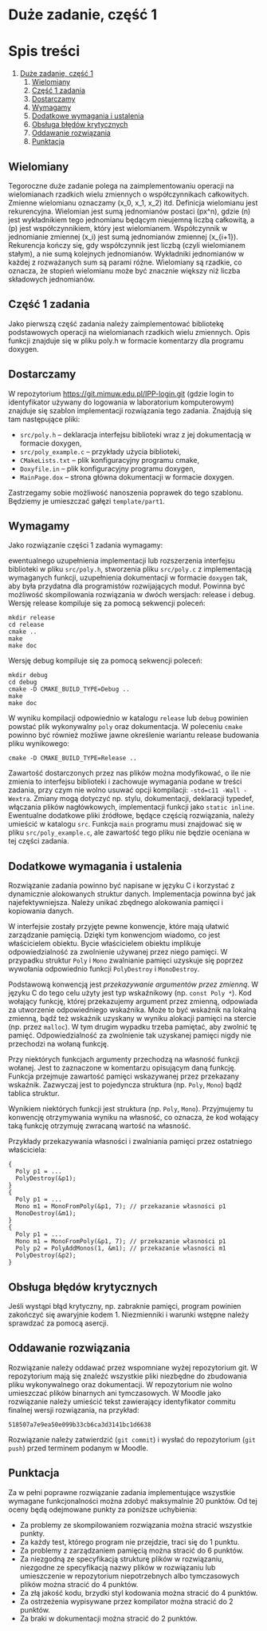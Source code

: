 

# Duże zadanie, część 1


# Spis treści

1.  [Duże zadanie, część 1](#org71a9932)
    1.  [Wielomiany](#org4d32805)
    2.  [Część 1 zadania](#org9aba1c3)
    3.  [Dostarczamy](#orge3b72b8)
    4.  [Wymagamy](#orge1a646d)
    5.  [Dodatkowe wymagania i ustalenia](#orga855706)
    6.  [Obsługa błędów krytycznych](#org5609c65)
    7.  [Oddawanie rozwiązania](#org933483c)
    8.  [Punktacja](#orgc73c9c6)


<a id="org4d32805"></a>

## Wielomiany

Tegoroczne duże zadanie polega na zaimplementowaniu operacji na wielomianach rzadkich wielu
zmiennych o współczynnikach całkowitych. Zmienne wielomianu oznaczamy \(x_0, x_1, x_2\) itd.
Definicja wielomianu jest rekurencyjna. Wielomian jest sumą jednomianów postaci \(px^n\), gdzie \(n\)
jest wykładnikiem tego jednomianu będącym nieujemną liczbą całkowitą, a \(p\)
jest współczynnikiem, który jest wielomianem. Współczynnik w jednomianie zmiennej \(x_i\)
jest sumą jednomianów zmiennej \(x_{i+1}\).
Rekurencja kończy się, gdy współczynnik jest liczbą (czyli wielomianem stałym), a nie sumą
kolejnych jednomianów. Wykładniki jednomianów w każdej z rozważanych sum są parami
różne. Wielomiany są rzadkie, co oznacza, że stopień wielomianu może być znacznie większy niż
liczba składowych jednomianów.


<a id="org9aba1c3"></a>

## Część 1 zadania

Jako pierwszą część zadania należy zaimplementować bibliotekę podstawowych operacji na
wielomianach rzadkich wielu zmiennych. Opis funkcji znajduje się w pliku poly.h w formacie
komentarzy dla programu doxygen.


<a id="orge3b72b8"></a>

## Dostarczamy

W repozytorium <https://git.mimuw.edu.pl/IPP-login.git> (gdzie login to identyfikator używany do
logowania w laboratorium komputerowym) znajduje się szablon implementacji rozwiązania tego
zadania. Znajdują się tam następujące pliki:

-   `src/poly.h` – deklaracja interfejsu biblioteki wraz z jej dokumentacją w formacie doxygen,
-   `src/poly_example.c` – przykłady użycia biblioteki,
-   `CMakeLists.txt` – plik konfiguracyjny programu cmake,
-   `Doxyfile.in` – plik konfiguracyjny programu doxygen,
-   `MainPage.dox` – strona główna dokumentacji w formacie doxygen.

Zastrzegamy sobie możliwość nanoszenia poprawek do tego szablonu. Będziemy je umieszczać gałęzi
`template/part1`.


<a id="orge1a646d"></a>

## Wymagamy

Jako rozwiązanie części 1 zadania wymagamy:

ewentualnego uzupełnienia implementacji lub rozszerzenia interfejsu biblioteki w pliku
`src/poly.h`, stworzenia pliku `src/poly.c` z implementacją wymaganych funkcji, uzupełnienia
dokumentacji w formacie `doxygen` tak, aby była przydatna dla programistów rozwijających moduł.
Powinna być możliwość skompilowania rozwiązania w dwóch wersjach: release i debug. Wersję release
kompiluje się za pomocą sekwencji poleceń:

    mkdir release
    cd release
    cmake ..
    make
    make doc

Wersję debug kompiluje się za pomocą sekwencji poleceń:

    mkdir debug
    cd debug
    cmake -D CMAKE_BUILD_TYPE=Debug ..
    make
    make doc

W wyniku kompilacji odpowiednio w katalogu `release` lub `debug` powinien powstać plik wykonywalny
`poly` oraz dokumentacja. W poleceniu `cmake` powinno być również możliwe jawne określenie wariantu
release budowania pliku wynikowego:

    cmake -D CMAKE_BUILD_TYPE=Release ..

Zawartość dostarczonych przez nas plików można modyfikować, o ile nie zmienia to interfejsu
biblioteki i zachowuje wymagania podane w treści zadania, przy czym nie wolno usuwać opcji
kompilacji: `-std=c11 -Wall -Wextra`. Zmiany mogą dotyczyć np. stylu, dokumentacji, deklaracji
typedef, włączania plików nagłówkowych, implementacji funkcji jako `static inline`. Ewentualne
dodatkowe pliki źródłowe, będące częścią rozwiązania, należy umieścić w katalogu `src`. Funkcja
`main` programu musi znajdować się w pliku `src/poly_example.c`, ale zawartość tego pliku nie będzie
oceniana w tej części zadania.


<a id="orga855706"></a>

## Dodatkowe wymagania i ustalenia

Rozwiązanie zadania powinno być napisane w języku C i korzystać z dynamicznie alokowanych
struktur danych. Implementacja powinna być jak najefektywniejsza. Należy unikać zbędnego
alokowania pamięci i kopiowania danych.

W interfejsie zostały przyjęte pewne konwencje, które mają ułatwić zarządzanie pamięcią. Dzięki
tym konwencjom wiadomo, co jest właścicielem obiektu. Bycie właścicielem obiektu implikuje
odpowiedzialność za zwolnienie używanej przez niego pamięci. W przypadku struktur `Poly` i `Mono`
zwalnianie pamięci uzyskuje się poprzez wywołania odpowiednio funkcji `PolyDestroy` i `MonoDestroy`.

Podstawową konwencją jest *przekazywanie argumentów przez zmienną*. W języku C do tego celu użyty
jest typ wskaźnikowy (np. `const Poly *`). Kod wołający funkcję, której przekazujemy argument
przez zmienną, odpowiada za utworzenie odpowiedniego wskaźnika. Może to być wskaźnik na lokalną
zmienną, bądź też wskaźnik uzyskany w wyniku alokacji pamięci na stercie (np. przez `malloc`). W
tym drugim wypadku trzeba pamiętać, aby zwolnić tę pamięć. Odpowiedzialność za zwolnienie tak
uzyskanej pamięci nigdy nie przechodzi na wołaną funkcję.

Przy niektórych funkcjach argumenty przechodzą na własność funkcji wołanej. Jest to zaznaczone w
komentarzu opisującym daną funkcję. Funkcja przejmuje zawartość pamięci wskazywanej przez
przekazany wskaźnik. Zazwyczaj jest to pojedyncza struktura (np. `Poly`, `Mono`) bądź tablica
struktur.

Wynikiem niektórych funkcji jest struktura (np. `Poly`, `Mono`). Przyjmujemy tu konwencję
otrzymywania wyniku na własność, co oznacza, że kod wołający taką funkcję otrzymuję zwracaną
wartość na własność.

Przykłady przekazywania własności i zwalniania pamięci przez ostatniego właściciela:

    {
      Poly p1 = ...
      PolyDestroy(&p1);
    }
    {
      Poly p1 = ...
      Mono m1 = MonoFromPoly(&p1, 7); // przekazanie własności p1
      MonoDestroy(&m1);
    }
    {
      Poly p1 = ...
      Mono m1 = MonoFromPoly(&p1, 7); // przekazanie własności p1
      Poly p2 = PolyAddMonos(1, &m1); // przekazanie własności m1
      PolyDestroy(&p2);
    }


<a id="org5609c65"></a>

## Obsługa błędów krytycznych

Jeśli wystąpi błąd krytyczny, np. zabraknie pamięci, program powinien zakończyć się awaryjnie
kodem 1. Niezmienniki i warunki wstępne należy sprawdzać za pomocą asercji.


<a id="org933483c"></a>

## Oddawanie rozwiązania

Rozwiązanie należy oddawać przez wspomniane wyżej repozytorium git. W repozytorium mają się
znaleźć wszystkie pliki niezbędne do zbudowania pliku wykonywalnego oraz dokumentacji. W
repozytorium nie wolno umieszczać plików binarnych ani tymczasowych. W Moodle jako rozwiązanie
należy umieścić tekst zawierający identyfikator commitu finalnej wersji rozwiązania, na przykład:

`518507a7e9ea50e099b33cb6ca3d3141bc1d6638`

Rozwiązanie należy zatwierdzić (`git commit`) i wysłać do repozytorium (`git push`) przed
terminem podanym w Moodle.


<a id="orgc73c9c6"></a>

## Punktacja

Za w pełni poprawne rozwiązanie zadania implementujące wszystkie wymagane funkcjonalności można
zdobyć maksymalnie 20 punktów. Od tej oceny będą odejmowane punkty za poniższe uchybienia:

-   Za problemy ze skompilowaniem rozwiązania można stracić wszystkie punkty.
-   Za każdy test, którego program nie przejdzie, traci się do 1 punktu.
-   Za problemy z zarządzaniem pamięcią można stracić do 6 punktów.
-   Za niezgodną ze specyfikacją strukturę plików w rozwiązaniu, niezgodne ze specyfikacją nazwy
    plików w rozwiązaniu lub umieszczenie w repozytorium niepotrzebnych albo tymczasowych plików
    można stracić do 4 punktów.
-   Za złą jakość kodu, brzydki styl kodowania można stracić do 4 punktów.
-   Za ostrzeżenia wypisywane przez kompilator można stracić do 2 punktów.
-   Za braki w dokumentacji można stracić do 2 punktów.

